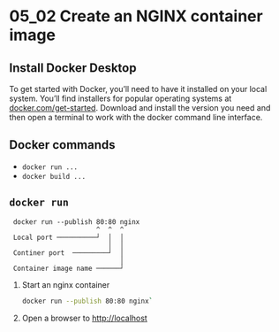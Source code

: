 # 05_02 Create an NGINX container image

## Install Docker Desktop
To get started with Docker, you’ll need to have it installed on your local system.  You’ll find installers for popular operating systems at [docker.com/get-started](https://www.docker.com/get-started/). Download and install the version you need and then open a terminal to work with the docker command line interface.

## Docker commands
- `docker run ...`
- `docker build ...`

## `docker run`
```
 docker run --publish 80:80 nginx
                      ^  ^  ^
 Local port ──────────┘  │  │
                         │  │
 Continer port  ─────────┘  │
                            │
 Container image name ──────┘
```

1. Start an nginx container

    ```BASH
    docker run --publish 80:80 nginx`
    ```

2. Open a browser to [http://localhost](http://localhost)

